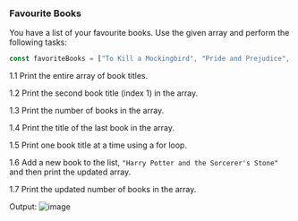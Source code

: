 ### **Favourite Books**

You have a list of your favourite books. Use the given array and perform the following tasks:

```jsx
const favoriteBooks = ["To Kill a Mockingbird", "Pride and Prejudice", "1984", "The Great Gatsby"];
```

1.1 Print the entire array of book titles.

1.2 Print the second book title (index 1) in the array.

1.3 Print the number of books in the array.

1.4 Print the title of the last book in the array.

1.5 Print one book title at a time using a for loop.

1.6 Add a new book to the list, `"Harry Potter and the Sorcerer's Stone"` and then print the updated array.

1.7 Print the updated number of books in the array.

Output: ![image](https://github.com/user-attachments/assets/2c4efda3-1e72-4372-aa38-714043bab5c1)
